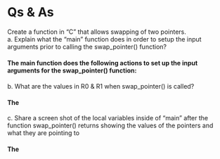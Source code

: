 # Qs & As  

Create a function in “C” that allows swapping of two pointers.  
a. Explain what the “main” function does in order to setup the input arguments prior to 
calling the swap_pointer() function?
#### The main function does the following actions to set up the input arguments for the swap_pointer() function:  
#### 
b. What are the values in R0 & R1 when swap_pointer() is called?  
#### The
c. Share a screen shot of the local variables inside of “main” after the function 
swap_pointer() returns showing the values of the pointers and what they are pointing to  
#### The
